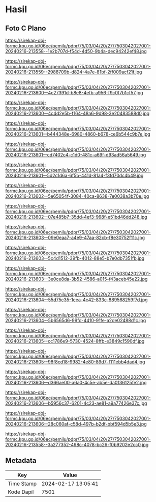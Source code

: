 # Hasil

## Foto C Plano

https://sirekap-obj-formc.kpu.go.id/06ec/pemilu/pdpr/75/03/04/20/27/7503042027001-20240216-213558--1e2b707d-f54d-4d50-9b4a-dec94242ef48.jpg

https://sirekap-obj-formc.kpu.go.id/06ec/pemilu/pdpr/75/03/04/20/27/7503042027001-20240216-213559--2988709b-d824-4a7e-81bf-2ff009acf21f.jpg

https://sirekap-obj-formc.kpu.go.id/06ec/pemilu/pdpr/75/03/04/20/27/7503042027001-20240216-213600--4c27391d-b8e8-4efb-a956-f9c0f7b1cf57.jpg

https://sirekap-obj-formc.kpu.go.id/06ec/pemilu/pdpr/75/03/04/20/27/7503042027001-20240216-213600--4c4d2e5b-f164-48a6-9d98-3e20483588d0.jpg

https://sirekap-obj-formc.kpu.go.id/06ec/pemilu/pdpr/75/03/04/20/27/7503042027001-20240216-213601--b444348e-6980-4860-b678-ce6b544c9b7e.jpg

https://sirekap-obj-formc.kpu.go.id/06ec/pemilu/pdpr/75/03/04/20/27/7503042027001-20240216-213601--cd7402c4-c1d0-481c-a69f-d93ad56a5649.jpg

https://sirekap-obj-formc.kpu.go.id/06ec/pemilu/pdpr/75/03/04/20/27/7503042027001-20240216-213601--5d2c1d6a-6f5b-441d-81a4-f3fd70dc4b49.jpg

https://sirekap-obj-formc.kpu.go.id/06ec/pemilu/pdpr/75/03/04/20/27/7503042027001-20240216-213602--5e65054f-3084-40ca-8638-7e0038a3b70e.jpg

https://sirekap-obj-formc.kpu.go.id/06ec/pemilu/pdpr/75/03/04/20/27/7503042027001-20240216-213602--07e485b7-35dd-4ef3-998f-e51bd46dd248.jpg

https://sirekap-obj-formc.kpu.go.id/06ec/pemilu/pdpr/75/03/04/20/27/7503042027001-20240216-213603--09e0eaa7-a4e9-47aa-82cb-f8e30752f11c.jpg

https://sirekap-obj-formc.kpu.go.id/06ec/pemilu/pdpr/75/03/04/20/27/7503042027001-20240216-213603--5c4d1512-39fb-4012-88e5-b7e0db7351fb.jpg

https://sirekap-obj-formc.kpu.go.id/06ec/pemilu/pdpr/75/03/04/20/27/7503042027001-20240216-213603--3e0ce8da-3b52-4586-a015-f43aceb45e22.jpg

https://sirekap-obj-formc.kpu.go.id/06ec/pemilu/pdpr/75/03/04/20/27/7503042027001-20240216-213604--55d75c35-1eea-4c42-833c-889568259f7d.jpg

https://sirekap-obj-formc.kpu.go.id/06ec/pemilu/pdpr/75/03/04/20/27/7503042027001-20240216-213604--5b6565d6-99fd-4410-91fe-a2de02488d1c.jpg

https://sirekap-obj-formc.kpu.go.id/06ec/pemilu/pdpr/75/03/04/20/27/7503042027001-20240216-213605--cc1786e9-5730-4524-8ffb-e3849c1590df.jpg

https://sirekap-obj-formc.kpu.go.id/06ec/pemilu/pdpr/75/03/04/20/27/7503042027001-20240216-213605--98f8cd18-9982-4e80-89d7-f111ebb4dad4.jpg

https://sirekap-obj-formc.kpu.go.id/06ec/pemilu/pdpr/75/03/04/20/27/7503042027001-20240216-213606--d366ae00-a6a0-4c5e-ab5e-da0136125fe2.jpg

https://sirekap-obj-formc.kpu.go.id/06ec/pemilu/pdpr/75/03/04/20/27/7503042027001-20240216-213606--b5956c37-6201-4c23-ae81-a9a77426e37c.jpg

https://sirekap-obj-formc.kpu.go.id/06ec/pemilu/pdpr/75/03/04/20/27/7503042027001-20240216-213606--28c060af-c58d-497b-b2df-bbf594d5b5e3.jpg

https://sirekap-obj-formc.kpu.go.id/06ec/pemilu/pdpr/75/03/04/20/27/7503042027001-20240216-213558--3a277352-498c-4078-bc26-f0b9202e2cc0.jpg


## Metadata

| Key        | Value               |
| ---------- | ------------------- |
| Time Stamp | 2024-02-17 13:05:41 |
| Kode Dapil | 7501                |



